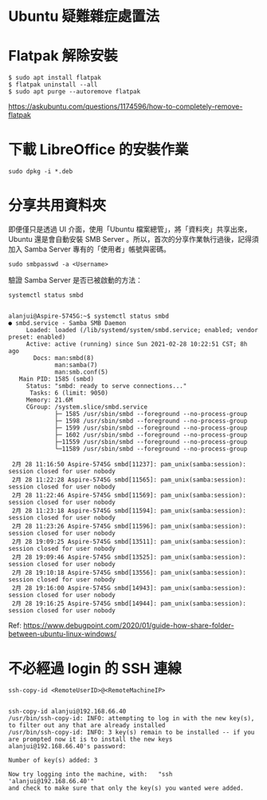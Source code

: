 # Ubuntu 疑難雜症處置法


# Flatpak 解除安裝
    $ sudo apt install flatpak
    $ flatpak uninstall --all
    $ sudo apt purge --autoremove flatpak


https://askubuntu.com/questions/1174596/how-to-completely-remove-flatpak



# 下載 LibreOffice 的安裝作業
    sudo dpkg -i *.deb



# 分享共用資料夾

即便僅只是透過 UI 介面，使用「Ubuntu 檔案總管」，將「資料夾」共享出來，Ubuntu 還是會自動安裝 SMB Server 。所以，首次的分享作業執行過後，記得須加入 Samba Server 專有的「使用者」帳號與密碼。


    sudo smbpasswd -a <Username>

驗證 Samba Server 是否已被啟動的方法：

    systemctl status smbd


    alanjui@Aspire-5745G:~$ systemctl status smbd
    ● smbd.service - Samba SMB Daemon
         Loaded: loaded (/lib/systemd/system/smbd.service; enabled; vendor preset: enabled)
         Active: active (running) since Sun 2021-02-28 10:22:51 CST; 8h ago
           Docs: man:smbd(8)
                 man:samba(7)
                 man:smb.conf(5)
       Main PID: 1585 (smbd)
         Status: "smbd: ready to serve connections..."
          Tasks: 6 (limit: 9050)
         Memory: 21.6M
         CGroup: /system.slice/smbd.service
                 ├─ 1585 /usr/sbin/smbd --foreground --no-process-group
                 ├─ 1598 /usr/sbin/smbd --foreground --no-process-group
                 ├─ 1599 /usr/sbin/smbd --foreground --no-process-group
                 ├─ 1602 /usr/sbin/smbd --foreground --no-process-group
                 ├─11559 /usr/sbin/smbd --foreground --no-process-group
                 └─11589 /usr/sbin/smbd --foreground --no-process-group
    
     2月 28 11:16:50 Aspire-5745G smbd[11237]: pam_unix(samba:session): session closed for user nobody
     2月 28 11:22:28 Aspire-5745G smbd[11565]: pam_unix(samba:session): session closed for user nobody
     2月 28 11:22:46 Aspire-5745G smbd[11569]: pam_unix(samba:session): session closed for user nobody
     2月 28 11:23:18 Aspire-5745G smbd[11594]: pam_unix(samba:session): session closed for user nobody
     2月 28 11:23:26 Aspire-5745G smbd[11596]: pam_unix(samba:session): session closed for user nobody
     2月 28 19:09:25 Aspire-5745G smbd[13511]: pam_unix(samba:session): session closed for user nobody
     2月 28 19:09:46 Aspire-5745G smbd[13525]: pam_unix(samba:session): session closed for user nobody
     2月 28 19:10:18 Aspire-5745G smbd[13556]: pam_unix(samba:session): session closed for user nobody
     2月 28 19:16:00 Aspire-5745G smbd[14943]: pam_unix(samba:session): session closed for user nobody
     2月 28 19:16:25 Aspire-5745G smbd[14944]: pam_unix(samba:session): session closed for user nobody

Ref: https://www.debugpoint.com/2020/01/guide-how-share-folder-between-ubuntu-linux-windows/



# 不必經過 login 的 SSH 連線
    ssh-copy-id <RemoteUserID>@<RemoteMachineIP>


    ssh-copy-id alanjui@192.168.66.40
    /usr/bin/ssh-copy-id: INFO: attempting to log in with the new key(s), to filter out any that are already installed
    /usr/bin/ssh-copy-id: INFO: 3 key(s) remain to be installed -- if you are prompted now it is to install the new keys
    alanjui@192.168.66.40's password: 
    
    Number of key(s) added: 3
    
    Now try logging into the machine, with:   "ssh 'alanjui@192.168.66.40'"
    and check to make sure that only the key(s) you wanted were added.
    

